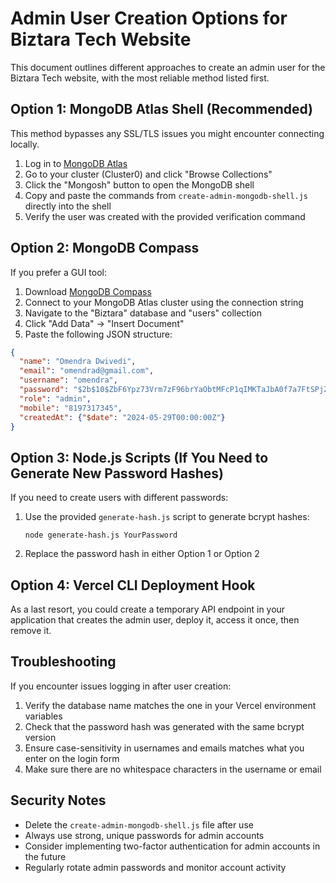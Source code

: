 # Admin User Creation Options for Biztara Tech Website

This document outlines different approaches to create an admin user for the Biztara Tech website, with the most reliable method listed first.

## Option 1: MongoDB Atlas Shell (Recommended)

This method bypasses any SSL/TLS issues you might encounter connecting locally.

1. Log in to [MongoDB Atlas](https://cloud.mongodb.com)
2. Go to your cluster (Cluster0) and click "Browse Collections"
3. Click the "Mongosh" button to open the MongoDB shell
4. Copy and paste the commands from `create-admin-mongodb-shell.js` directly into the shell
5. Verify the user was created with the provided verification command

## Option 2: MongoDB Compass

If you prefer a GUI tool:

1. Download [MongoDB Compass](https://www.mongodb.com/products/compass)
2. Connect to your MongoDB Atlas cluster using the connection string
3. Navigate to the "Biztara" database and "users" collection
4. Click "Add Data" → "Insert Document"
5. Paste the following JSON structure:

```json
{
  "name": "Omendra Dwivedi",
  "email": "omendrad@gmail.com",
  "username": "omendra",
  "password": "$2b$10$ZbF6Ypz73Vrm7zF96brYaObtMFcP1qIMKTaJbA0f7a7FtSPjZt9d6",
  "role": "admin",
  "mobile": "8197317345",
  "createdAt": {"$date": "2024-05-29T00:00:00Z"}
}
```

## Option 3: Node.js Scripts (If You Need to Generate New Password Hashes)

If you need to create users with different passwords:

1. Use the provided `generate-hash.js` script to generate bcrypt hashes:
   ```
   node generate-hash.js YourPassword
   ```
2. Replace the password hash in either Option 1 or Option 2

## Option 4: Vercel CLI Deployment Hook

As a last resort, you could create a temporary API endpoint in your application that creates the admin user, deploy it, access it once, then remove it.

## Troubleshooting

If you encounter issues logging in after user creation:

1. Verify the database name matches the one in your Vercel environment variables
2. Check that the password hash was generated with the same bcrypt version
3. Ensure case-sensitivity in usernames and emails matches what you enter on the login form
4. Make sure there are no whitespace characters in the username or email

## Security Notes

- Delete the `create-admin-mongodb-shell.js` file after use
- Always use strong, unique passwords for admin accounts
- Consider implementing two-factor authentication for admin accounts in the future
- Regularly rotate admin passwords and monitor account activity
